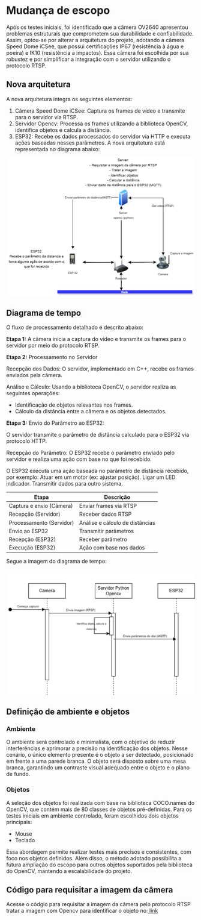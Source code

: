 
  <h1> Mudança de escopo </h1>
  <p>Após os testes iniciais, foi identificado que a câmera OV2640 apresentou problemas estruturais que comprometem sua durabilidade e confiabilidade. Assim, optou-se por alterar a arquitetura do projeto, adotando a câmera Speed Dome iCSee, que possui certificações IP67 (resistência à água e poeira) e IK10 (resistência a impactos). Essa câmera foi escolhida por sua robustez e por simplificar a integração com o servidor utilizando o protocolo RTSP.</p>
  <h2>Nova arquitetura</h2>

  <p>A nova arquitetura integra os seguintes elementos:

1. Câmera Speed Dome iCSee: Captura os frames de vídeo e transmite para o servidor via RTSP.
2. Servidor Opencv: Processa os frames utilizando a biblioteca OpenCV, identifica objetos e calcula a distância.
3. ESP32: Recebe os dados processados do servidor via HTTP e executa ações baseadas nesses parâmetros.
A nova arquitetura está representada no diagrama abaixo:

</p>
  <img src= "imagens/pi3arquitetura-diagram.drawio.png" alt = "aruitetura">
  <h2>Diagrama de tempo</h2>

  <p>O fluxo de processamento detalhado é descrito abaixo:

<b>Etapa 1:</b> A câmera inicia a captura do vídeo e transmite os frames para o servidor por meio do protocolo RTSP.


<b>Etapa 2:</b> Processamento no Servidor

Recepção dos Dados: O servidor, implementado em C++, recebe os frames enviados pela câmera.


Análise e Cálculo: Usando a biblioteca OpenCV, o servidor realiza as seguintes operações:
<ul>
<li>Identificação de objetos relevantes nos frames.</li>
<li>Cálculo da distância entre a câmera e os objetos detectados.</li>
</ul>
<b>Etapa 3:</b> Envio do Parâmetro ao ESP32: 

O servidor transmite o parâmetro de distância calculado para o ESP32 via protocolo HTTP.

Recepção do Parâmetro:
O ESP32 recebe o parâmetro enviado pelo servidor e realiza uma ação com base no que foi recebido.


O ESP32 executa uma ação baseada no parâmetro de distância recebido, por exemplo:
Atuar em um motor (ex: ajustar posição).
Ligar um LED indicador.
Transmitir dados para outro sistema.

 <table>
        <thead>
            <tr>
                <th>Etapa</th>
                <th>Descrição</th>
            </tr>
        </thead>
        <tbody>
            <tr>
                <td>Captura e envio (Câmera)</td>
                <td>Enviar frames via RTSP</td>
            </tr>
            <tr>
                <td>Recepção (Servidor)</td>
                <td>Receber dados RTSP</td>
            </tr>
            <tr>
                <td>Processamento (Servidor)</td>
                <td>Análise e cálculo de distâncias</td>
            </tr>
            <tr>
                <td>Envio ao ESP32</td>
                <td>Transmitir parâmetros</td>
            </tr>
            <tr>
                <td>Recepção (ESP32)</td>
                <td>Receber parâmetro</td>
            </tr>
            <tr>
                <td>Execução (ESP32)</td>
                <td>Ação com base nos dados</td>
            </tr>
        </tbody>
    </table>

Segue a imagem do diagrama de tempo:</p>

  <img src = "imagens/diagrama-tempo-pi3.drawio2.png" alt = "Diagrama de tempo">

  <h2>Definição de ambiente e objetos</h2>
  <h3>Ambiente</h3>
  <p>O ambiente será controlado e minimalista, com o objetivo de reduzir interferências e aprimorar a precisão na identificação dos objetos. Nesse cenário, o único elemento presente é o objeto a ser detectado, posicionado em frente a uma parede branca. O objeto será disposto sobre uma mesa branca, garantindo um contraste visual adequado entre o objeto e o plano de fundo.</p>
  <h3>Objetos</h3>
  <p>A seleção dos objetos foi realizada com base na biblioteca COCO.names do OpenCV, que contém mais de 80 classes de objetos pré-definidas. Para os testes iniciais em ambiente controlado, foram escolhidos dois objetos principais:</p>
  <ul>
  <li>Mouse</li>
  <li>Teclado</li>
  </ul>
  Essa abordagem permite realizar testes mais precisos e consistentes, com foco nos objetos definidos. Além disso, o método adotado possibilita a futura ampliação do escopo para outros objetos suportados pela biblioteca do OpenCV, mantendo a escalabilidade do projeto.
  <h2>Código para requisitar a imagem da câmera</h2>
  <p>Acesse o códgio para requisitar a imagem da câmera pelo protocolo RTSP tratar a imagem com Opencv para identificar o objeto no:<a href="codigos/pythonserver"> link </a></p>

